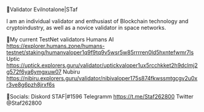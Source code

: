 🔸Validator Evilnotalone|STaf

I am an individual validator and enthusiast of Blockchain technology and cryptoindustry, as well as a novice validator in space networks.




🔸My current TestNet validators
Humans AI https://explorer.humans.zone/humans-testnet/staking/humanvaloper1q9f9tq9v5wsr5w85rrrren0ld5hxntefwmr7ls
Uptic https://uptick.explorers.guru/validator/uptickvaloper1ux5rcchkket2h9dclmj2g572f6ya6ymgxuw07
Nubiru https://nibiru.explorers.guru/validator/nibivaloper175s874fkwssmtgcgv2u0xr3ve8g6pzh8jrxf6s



🔸Socials:
Diskord STAF|#1596
Telegramm https://t.me/Staf262800
Twitter @Staf262800

